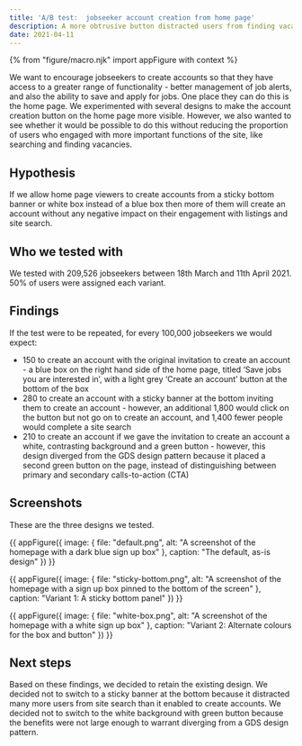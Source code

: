 ```yaml
---
title: 'A/B test:  jobseeker account creation from home page'
description: A more obtrusive button distracted users from finding vacancies.
date: 2021-04-11
---
```


{% from "figure/macro.njk" import appFigure with context %}

We want to encourage jobseekers to create accounts so that they have access to a greater range of functionality - better management of job alerts, and also the ability to save and apply for jobs. One place they can do this is the home page. We experimented with several designs to make the account creation button on the home page more visible. However, we also wanted to see whether it would be possible to do this without reducing the proportion of users who engaged with more important functions of the site, like searching and finding vacancies.

## Hypothesis

If we allow home page viewers to create accounts from a sticky bottom banner or white box instead of a blue box then more of them will create an account without any negative impact on their engagement with listings and site search.

## Who we tested with

We tested with 209,526 jobseekers between 18th March and 11th April 2021. 50% of users were assigned each variant.

## Findings

If the test were to be repeated, for every 100,000 jobseekers we would expect:

* 150 to create an account with the original invitation to create an account - a blue box on the right hand side of the home page, titled ‘Save jobs you are interested in’, with a light grey ‘Create an account’ button at the bottom of the box
* 280 to create an account with a sticky banner at the bottom inviting them to create an account - however, an additional 1,800 would click on the button but not go on to create an account, and 1,400 fewer people would complete a site search
* 210 to create an account if we gave the invitation to create an account a white, contrasting background and a green button - however, this design diverged from the GDS design pattern because it placed a second green button on the page, instead of distinguishing between primary and secondary calls-to-action (CTA)



## Screenshots

These are the three designs we tested.

{{ appFigure({
  image: {
    file: "default.png",
    alt: "A screenshot of the homepage with a dark blue sign up box" 
   },
  caption: "The default, as-is design"
}) }}

{{ appFigure({
  image: {
    file: "sticky-bottom.png",
    alt: "A screenshot of the homepage with a sign up box pinned to the bottom of the screen"
  },
  caption: "Variant 1: A sticky bottom panel"
}) }}

{{ appFigure({
  image: {
    file: "white-box.png",
    alt: "A screenshot of the homepage with a white sign up box"
  },
  caption: "Variant 2: Alternate colours for the box and button"
}) }}

## Next steps

Based on these findings, we decided to retain the existing design. We decided not to switch to a sticky banner at the bottom because it distracted many more users from site search than it enabled to create accounts. We decided not to switch to the white background with green button because the benefits were not large enough to warrant diverging from a GDS design pattern.
